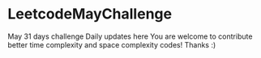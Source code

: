 # LeetcodeMayChallenge
May 31 days challenge 
Daily updates here
You are welcome to contribute better time complexity and space complexity codes!
Thanks :)

